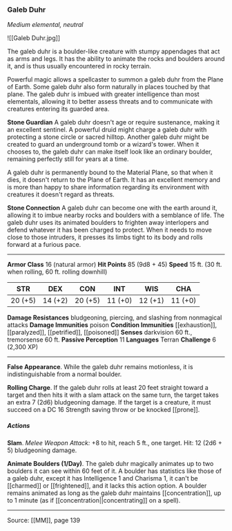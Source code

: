 ### Galeb Duhr
_Medium elemental, neutral_

![[Galeb Duhr.jpg]]

The galeb duhr is a boulder-like creature with stumpy appendages that act as arms and legs. It has the ability to animate the rocks and boulders around it, and is thus usually encountered in rocky terrain.

Powerful magic allows a spellcaster to summon a galeb duhr from the Plane of Earth. Some galeb duhr also form naturally in places touched by that plane. The galeb duhr is imbued with greater intelligence than most elementals, allowing it to better assess threats and to communicate with creatures entering its guarded area.

**Stone Guardian** A galeb duhr doesn't age or require sustenance, making it an excellent sentinel. A powerful druid might charge a galeb duhr with protecting a stone circle or sacred hilltop. Another galeb duhr might be created to guard an underground tomb or a wizard's tower. When it chooses to, the galeb duhr can make itself look like an ordinary boulder, remaining perfectly still for years at a time.

A galeb duhr is permanently bound to the Material Plane, so that when it dies, it doesn't return to the Plane of Earth. It has an excellent memory and is more than happy to share information regarding its environment with creatures it doesn't regard as threats.


**Stone Connection** A galeb duhr can become one with the earth around it, allowing it to imbue nearby rocks and boulders with a semblance of life. The galeb duhr uses its animated boulders to frighten away interlopers and defend whatever it has been charged to protect. When it needs to move close to those intruders, it presses its limbs tight to its body and rolls forward at a furious pace.






---

**Armor Class** 16 (natural armor)
**Hit Points** 85 (9d8 + 45)
**Speed** 15 ft. (30 ft. when rolling, 60 ft. rolling downhill)

| STR     | DEX     | CON     | INT     | WIS     | CHA     |
|---------|---------|---------|---------|---------|---------|
| 20 (+5) | 14 (+2) | 20 (+5) | 11 (+0) | 12 (+1) | 11 (+0) |

**Damage Resistances** bludgeoning, piercing, and slashing from nonmagical attacks
**Damage Immunities** poison
**Condition Immunities** [[exhaustion]], [[paralyzed]], [[petrified]], [[poisoned]]
**Senses** darkvision 60 ft., tremorsense 60 ft.
**Passive Perception** 11
**Languages** Terran
**Challenge** 6 (2,300 XP)

---

**False Appearance**. While the galeb duhr remains motionless, it is indistinguishable from a normal boulder.

**Rolling Charge**. If the galeb duhr rolls at least 20 feet straight toward a target and then hits it with a slam attack on the same turn, the target takes an extra 7 (2d6) bludgeoning damage. If the target is a creature, it must succeed on a DC 16 Strength saving throw or be knocked [[prone]].

##### Actions
**Slam**. _Melee Weapon Attack:_ +8 to hit, reach 5 ft., one target. Hit: 12 (2d6 + 5) bludgeoning damage.

**Animate Boulders (1/Day)**. The galeb duhr magically animates up to two boulders it can see within 60 feet of it. A boulder has statistics like those of a galeb duhr, except it has Intelligence 1 and Charisma 1, it can't be [[charmed]] or [[frightened]], and it lacks this action option. A boulder remains animated as long as the galeb duhr maintains [[concentration]], up to 1 minute (as if [[concentration||concentrating]] on a spell).


---

Source: [[MM]], page 139